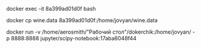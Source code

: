 docker exec -it 8a399ad01d0f bash

docker cp wine.data 8a399ad01d0f:/home/jovyan/wine.data

docker run -v /home/aerosmith/"Рабочий стол"/dokerchik:/home/jovyan/ -p 8888:8888 jupyter/scipy-notebook:17aba6048f44

